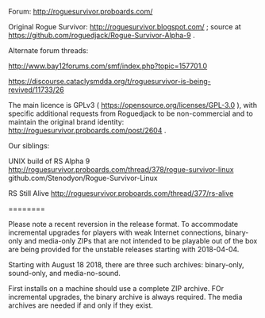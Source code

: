 Forum: http://roguesurvivor.proboards.com/

Original Rogue Survivor: http://roguesurvivor.blogspot.com/ ; source at https://github.com/roguedjack/Rogue-Survivor-Alpha-9 .

Alternate forum threads:

http://www.bay12forums.com/smf/index.php?topic=157701.0

https://discourse.cataclysmdda.org/t/roguesurvivor-is-being-revived/11733/26

The main licence is GPLv3 ( https://opensource.org/licenses/GPL-3.0 ), with specific additional requests from Roguedjack to be non-commercial and to maintain the original brand identity: http://roguesurvivor.proboards.com/post/2604 .

Our siblings:

UNIX build of RS Alpha 9
http://roguesurvivor.proboards.com/thread/378/rogue-survivor-linux
github.com/Stenodyon/Rogue-Survivor-Linux

RS Still Alive
http://roguesurvivor.proboards.com/thread/377/rs-alive

========

Please note a recent reversion in the release format.  To accommodate incremental upgrades for players with weak Internet connections, binary-only and media-only ZIPs that are not intended to be playable out of the box are being provided for the unstable releases starting with 2018-04-04.

Starting with August 18 2018, there are three such archives: binary-only, sound-only, and media-no-sound.

First installs on a machine should use a complete ZIP archive.  FOr incremental upgrades, the binary archive is always required.  The media archives are needed if and only if they exist.